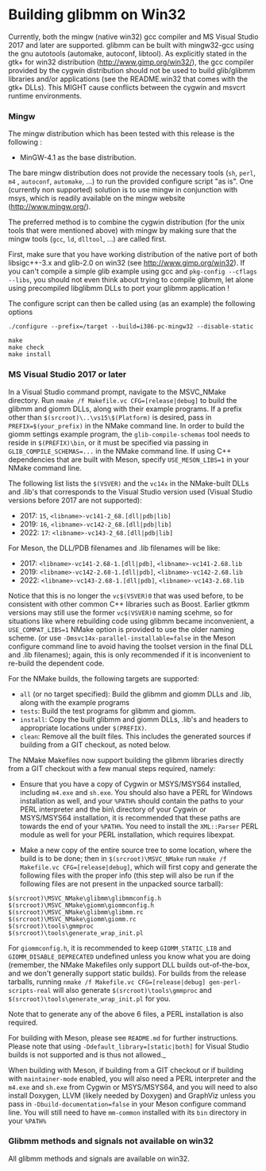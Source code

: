 Building glibmm on Win32
=

Currently, both the mingw (native win32) gcc compiler and MS Visual
Studio 2017 and later are supported. glibmm can be built with
mingw32-gcc using the gnu autotools (automake, autoconf, libtool).
As explicitly stated in the gtk+ for win32 distribution
(http://www.gimp.org/win32/), the gcc compiler provided by the cygwin
distribution should not be used to build glib/glibmm libraries and/or
applications (see the README.win32 that comes with the gtk+ DLLs).
This MIGHT cause conflicts between the cygwin and msvcrt runtime
environments.

### Mingw

The mingw distribution which has been tested with this release is the
following :

* MinGW-4.1 as the base distribution.

The bare mingw distribution does not provide the necessary tools (`sh`, `perl`, `m4`
, `autoconf`, `automake`, ...) to run the provided configure script "as is". One
(currently non supported) solution is to use mingw in conjunction with msys,
which is readily available on the mingw website (http://www.mingw.org/).

The preferred method is to combine the cygwin distribution (for the unix tools
that were mentioned above) with mingw by making sure that the mingw
tools (`gcc`, `ld`, `dlltool`, ...) are called first.

First, make sure that you have working distribution of the native port
of both libsigc++-3.x and glib-2.0 on win32 (see
http://www.gimp.org/win32). If you can't compile a simple glib example
using gcc and `pkg-config --cflags --libs`, you should not even think
about trying to compile glibmm, let alone using precompiled libglibmm
DLLs to port your glibmm application !

The configure script can then be called using (as an example) the
following options

```
./configure --prefix=/target --build=i386-pc-mingw32 --disable-static

make
make check
make install
```

### MS Visual Studio 2017 or later

In a Visual Studio command prompt, navigate to the MSVC_NMake directory.
Run `nmake /f Makefile.vc CFG=[release|debug]` to build the glibmm and
giomm DLLs, along with their example programs.  If a prefix other than
`$(srcroot)\..\vs15\$(Platform)` is desired, pass in `PREFIX=$(your_prefix)`
in the NMake command line.  In order to build the giomm settings example
program, the `glib-compile-schemas` tool needs to reside in `$(PREFIX)\bin`, or
it must be specified via passing in `GLIB_COMPILE_SCHEMAS=...` in the NMake
command line.  If using C++ dependencies that are built with Meson, specify
`USE_MESON_LIBS=1` in your NMake command line.

The following list lists the `$(VSVER)` and the `vc14x` in the NMake-built DLLs and .lib's that
corresponds to the Visual Studio version used (Visual Studio versions before 2017 are not
supported):
  * 2017: `15`, `<libname>-vc141-2_68.[dll|pdb|lib]`
  * 2019: `16`, `<libname>-vc142-2_68.[dll|pdb|lib]`
  * 2022: `17`: `<libname>-vc143-2_68.[dll|pdb|lib]`

For Meson, the DLL/PDB filenames and .lib filenames will be like:
  * 2017: `<libname>-vc141-2.68-1.[dll|pdb]`, `<libname>-vc141-2.68.lib`
  * 2019: `<libname>-vc142-2.68-1.[dll|pdb]`, `<libname>-vc142-2.68.lib`
  * 2022: `<libname>-vc143-2.68-1.[dll|pdb]`, `<libname>-vc143-2.68.lib`

Notice that this is no longer the `vc$(VSVER)0` that was used before, to be consistent with
other common C++ libraries such as Boost.  Earlier gtkmm versions may still use the former
`vc$(VSVER)0` naming scehme, so for situations like where rebuilding code using glibmm became
inconvenient, a `USE_COMPAT_LIBS=1` NMake option is provided to use the older naming scheme.
(or use `-Dmsvc14x-parallel-installable=false` in the Meson configure command line
to avoid having the toolset version in the final DLL and .lib filenames);
again, this is only recommended if it is inconvenient to re-build the
dependent code.

For the NMake builds, the following targets are supported:

  * `all` (or no target specified): Build the glibmm and giomm DLLs and .lib,
along with the example programs
  * `tests`: Build the test programs for glibmm and giomm.
  * `install`: Copy the built glibmm and giomm DLLs, .lib's and headers to appropriate locations
under `$(PREFIX)`.
  * `clean`: Remove all the built files.  This includes the generated sources if building from a
GIT checkout, as noted below.

The NMake Makefiles now support building the glibmm libraries directly from a GIT checkout
with a few manual steps required, namely:

  * Ensure that you have a copy of Cygwin or MSYS/MSYS64 installed, including
`m4.exe` and `sh.exe`.  You should also have a PERL for Windows installation
as well, and your `%PATH%` should contain the paths to your PERL interpreter
and the bin\ directory of your Cygwin or MSYS/MSYS64 installation, it is recommended
that these paths are towards the end of your `%PATH%`. You need to install the
`XML::Parser` PERL module as well for your PERL installation, which requires libexpat.

  * Make a new copy of the entire source tree to some location, where the build
is to be done; then in `$(srcroot)\MSVC_NMake` run `nmake /f Makefile.vc CFG=[release|debug]`,
which will first copy and generate the following files with the proper info (this step will also
be run if the following files are not present in the unpacked source tarball):
```
$(srcroot)\MSVC_NMake\glibmm\glibmmconfig.h
$(srcroot)\MSVC_NMake\giomm\giommconfig.h
$(srcroot)\MSVC_NMake\glibmm\glibmm.rc
$(srcroot)\MSVC_NMake\giomm\giomm.rc
$(srcroot)\tools\gmmproc
$(srcroot)\tools\generate_wrap_init.pl
```

For `giommconfig.h`, it is recommended to keep `GIOMM_STATIC_LIB` and `GIOMM_DISABLE_DEPRECATED`
undefined unless you know what you are doing (remember, the NMake Makefiles only support DLL
builds out-of-the-box, and we don't generally support static builds).  For builds from the release
tarballs, running `nmake /f Makefile.vc CFG=[release|debug] gen-perl-scripts-real` will
also generate `$(srcroot)\tools\gmmproc` and `$(srcroot)\tools\generate_wrap_init.pl` for you.

Note that to generate any of the above 6 files, a PERL installation is also required.

For building with Meson, please see `README.md` for further instructions. Please note that
using `-Ddefault_library=[static|both]` for Visual Studio builds is not supported and
is thus not allowed._

When building with Meson, if building from a GIT checkout or if building with `maintainer-mode`
enabled, you will also need a PERL interpreter and the `m4.exe` and `sh.exe` from Cygwin or
MSYS/MSYS64, and you will need to also install Doxygen, LLVM (likely needed by Doxygen) and
GraphViz unless you pass in `-Dbuild-documentation=false` in your Meson configure command
line.  You will still need to have `mm-common` installed with its `bin` directory in your
`%PATH%`

### Glibmm methods and signals not available on win32

All glibmm methods and signals are available on win32.

